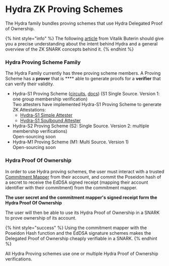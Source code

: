# Hydra ZK Proving Schemes

The Hydra family bundles proving schemes that use Hydra Delegated Proof of Ownership.&#x20;

{% hint style="info" %}
The following [article](https://vitalik.ca/general/2022/06/15/using\_snarks.html) from Vitalik Buterin should give you a precise understanding about the intent behind Hydra and a general overview of the ZK SNARK concepts behind it.
{% endhint %}

### Hydra Proving Scheme Family

The Hydra Family currently has three proving scheme members. A Proving Scheme has a **prover** that is **** able to generate proofs for a **verifier** that can verify their validity.

* Hydra-S1 Proving Scheme ([circuits](https://github.com/sismo-core/hydra-s1-zkps), [docs](hydra-s1.md)) (S1 Single Source. Version 1: one group membership verification)\
  Two attesters have implemented Hydra-S1 Proving Scheme to generate ZK Attestations:
  * [Hydra-S1 Simple Attester ](https://github.com/sismo-core/sismo-protocol/tree/main/contracts/attesters/hydra-s1)
  * [Hydra-S1 Soulbound Attester](https://github.com/sismo-core/sismo-protocol/tree/main/contracts/attesters/hydra-s1/variants)
* Hydra-S2 Proving Scheme (S2: Single Source. Version 2: multiple membership verifications)\
  Open-sourcing soon
* Hydra-M1 Proving Scheme (M1: Multi Source. Version 1)\
  Open-sourcing soon

### Hydra Proof Of Ownership

In order to use Hydra proving schemes, the user must interact with a trusted [Commitment Mapper](../commitment-mapper.md) from their account, and commit the Poseidon hash of a secret to receive the EdDSA signed receipt (mapping their account identifier with their commitment) from the commitment mapper.&#x20;

**The user secret and the commitment mapper's signed receipt form the Hydra Proof Of Ownership**

The user will then be able to use its Hydra Proof of Ownership in a SNARK to prove ownership of its account.

{% hint style="success" %}
Using the commitment mapper with the Poseidon Hash function and the EdDSA signature schemes makes the Delegated Proof of Ownership cheaply verifiable in a SNARK.
{% endhint %}

All Hydra Proving schemes use one or multiple Hydra Proof of Ownership verifications.
